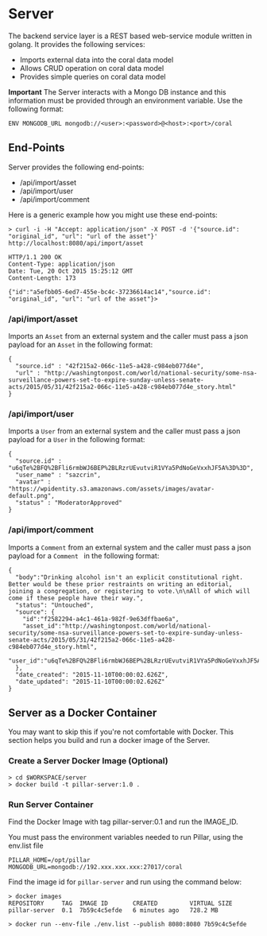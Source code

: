 # Server
The backend service layer is a REST based web-service module written in golang. It provides the following services:

* Imports external data into the coral data model
* Allows CRUD operation on coral data model
* Provides simple queries on coral data model

**Important**
The Server interacts with a Mongo DB instance and this information must be provided through an environment variable. Use the following format:

~~~
ENV MONGODB_URL mongodb://<user>:<password>@<host>:<port>/coral
~~~


## End-Points
Server provides the following end-points:

* /api/import/asset
* /api/import/user
* /api/import/comment

Here is a generic example how you might use these end-points:

~~~
> curl -i -H "Accept: application/json" -X POST -d '{"source.id": "original_id", "url": "url of the asset"}' http://localhost:8080/api/import/asset

HTTP/1.1 200 OK
Content-Type: application/json
Date: Tue, 20 Oct 2015 15:25:12 GMT
Content-Length: 173

{"id":"a5efbb05-6ed7-455e-bc4c-37236614ac14","source.id": "original_id", "url": "url of the asset"}> 
~~~

### /api/import/asset
Imports an ```Asset``` from an external system and the caller must pass a json payload for an ```Asset``` in the following format:

~~~
{
  "source.id" : "42f215a2-066c-11e5-a428-c984eb077d4e",
  "url" : "http://washingtonpost.com/world/national-security/some-nsa-surveillance-powers-set-to-expire-sunday-unless-senate-acts/2015/05/31/42f215a2-066c-11e5-a428-c984eb077d4e_story.html"
}
~~~

### /api/import/user
Imports a ```User``` from an external system and the caller must pass a json payload for a ```User``` in the following format:

~~~
{
  "source.id" : "u6qTe%2BFQ%2BFli6rmbWJ6BEP%2BLRzrUEvutviR1VYa5PdNoGeVxxhJF5A%3D%3D",
  "user_name" : "sazcrin",
  "avatar" : "https://wpidentity.s3.amazonaws.com/assets/images/avatar-default.png",
  "status" : "ModeratorApproved"
}
~~~

### /api/import/comment
Imports a ```Comment``` from an external system and the caller must pass a json payload for a ```Comment ``` in the following format:

~~~
{
  "body":"Drinking alcohol isn't an explicit constitutional right.  Better would be these prior restraints on writing an editorial, joining a congregation, or registering to vote.\n\nAll of which will come if these people have their way.",
  "status": "Untouched",
  "source": {
    "id":"f2582294-a4c1-461a-982f-9e63dffbae6a",
    "asset_id":"http://washingtonpost.com/world/national-security/some-nsa-surveillance-powers-set-to-expire-sunday-unless-senate-acts/2015/05/31/42f215a2-066c-11e5-a428-c984eb077d4e_story.html",
    "user_id":"u6qTe%2BFQ%2BFli6rmbWJ6BEP%2BLRzrUEvutviR1VYa5PdNoGeVxxhJF5A%3D%3D"
  },
  "date_created": "2015-11-10T00:00:02.626Z",
  "date_updated": "2015-11-10T00:00:02.626Z"
}
~~~


## Server as a Docker Container
You may want to skip this if you're not comfortable with Docker. This section helps you build and run a docker image of the Server.


### Create a Server Docker Image (Optional)

~~~
> cd $WORKSPACE/server
> docker build -t pillar-server:1.0 .
~~~

### Run Server Container
Find the Docker Image with tag pillar-server:0.1 and run the IMAGE_ID.

You must pass the environment variables needed to run Pillar, using the env.list file

~~~
PILLAR_HOME=/opt/pillar
MONGODB_URL=mongodb://192.xxx.xxx.xxx:27017/coral
~~~

Find the image id for ```pillar-server``` and run using the command below:

~~~
> docker images
REPOSITORY     TAG  IMAGE ID       CREATED         VIRTUAL SIZE
pillar-server  0.1  7b59c4c5efde   6 minutes ago   728.2 MB

> docker run --env-file ./env.list --publish 8080:8080 7b59c4c5efde
~~~
